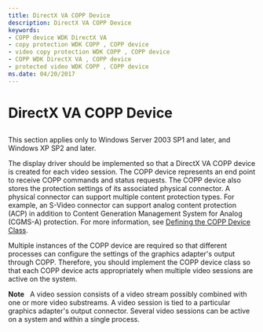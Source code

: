 ```yaml
---
title: DirectX VA COPP Device
description: DirectX VA COPP Device
keywords:
- COPP device WDK DirectX VA
- copy protection WDK COPP , COPP device
- video copy protection WDK COPP , COPP device
- COPP WDK DirectX VA , COPP device
- protected video WDK COPP , COPP device
ms.date: 04/20/2017
---
```


# DirectX VA COPP Device


## <span id="ddk_directx_va_copp_device_gg"></span><span id="DDK_DIRECTX_VA_COPP_DEVICE_GG"></span>


This section applies only to Windows Server 2003 SP1 and later, and Windows XP SP2 and later.

The display driver should be implemented so that a DirectX VA COPP device is created for each video session. The COPP device represents an end point to receive COPP commands and status requests. The COPP device also stores the protection settings of its associated physical connector. A physical connector can support multiple content protection types. For example, an S-Video connector can support analog content protection (ACP) in addition to Content Generation Management System for Analog (CGMS-A) protection. For more information, see [Defining the COPP Device Class](defining-the-copp-device-class.md).

Multiple instances of the COPP device are required so that different processes can configure the settings of the graphics adapter's output through COPP. Therefore, you should implement the COPP device class so that each COPP device acts appropriately when multiple video sessions are active on the system.

**Note**   A video session consists of a video stream possibly combined with one or more video substreams. A video session is tied to a particular graphics adapter's output connector. Several video sessions can be active on a system and within a single process.

 

 

 





